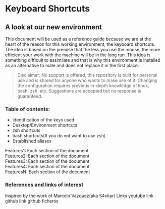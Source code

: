 # Keyboard Shortcuts

## A look at our new environment
This document will be used as a reference guide because we are at the heart of the reason for this working environment, the keyboard shortcuts. The idea is based on the premise that the less you use the mouse, the more efficient your work with the machine will be in the long run. This idea is something difficult to assimilate and that is why this environment is installed as an alternative to mate and does not replace it in the first place.

> Disclaimer: No support is offered, this repository is built for personal use and is shared for anyone who wants to make use of it. Changing the configuration requires previous in-depth knowledge of linux, bash, zsh, etc. Suggestions are accepted but no response is guaranteed.

### Table of contents:
- Identification of the keys used
- Desktop/Environment shortcuts
- zsh shortcuts
- bash shortcuts(If you do not want to use zsh)
- Established aliases

Features1: Each section of the document  
Features2: Each section of the document  
Features3: Each section of the document  
Features4: Each section of the document  
FeaturesN: Each section of the document  


### References and links of interest
Inspired by the work of Marcelo Vazquez(aka S4vitar)
Links youtube
link github
link github ficheros